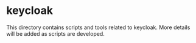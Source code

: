 # keycloak

This directory contains scripts and tools related to keycloak. More details will be added as scripts are developed.
